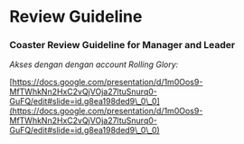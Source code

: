 # Review Guideline

### Coaster Review Guideline for Manager and Leader

_Akses dengan dengan account Rolling Glory:_

[https://docs.google.com/presentation/d/1m0Oos9-MfTWhkNn2HxC2vQjVOja27ltuSnurq0-GuFQ/edit#slide=id.g8ea198ded9\_0\_0](https://docs.google.com/presentation/d/1m0Oos9-MfTWhkNn2HxC2vQjVOja27ltuSnurq0-GuFQ/edit#slide=id.g8ea198ded9\_0\_0)
